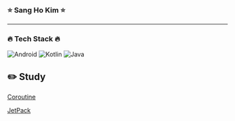 ### :star: Sang Ho Kim :star:

* * *

### :fire: Tech Stack :fire:
![Android](https://img.shields.io/badge/Android-3DDC84?style=for-the-badge&logo=android&logoColor=white) 
![Kotlin](https://img.shields.io/badge/kotlin-%230095D5.svg?style=for-the-badge&logo=kotlin&logoColor=white)
![Java](https://img.shields.io/badge/java-%23ED8B00.svg?style=for-the-badge&logo=java&logoColor=white)

## :pencil2: Study
[Coroutine](https://github.com/koreaksh/CoroutineStudyEx.git)

[JetPack]()


